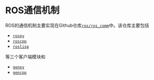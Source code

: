 # ROS通信机制

ROS的通信机制主要实现在Github仓库[`ros/ros_comm`][repo_ros_comm]中。该仓库主要包括

+ [`rospy`][src_rospy]
+ [`roscpp`][src_roscpp]
+ [`roslisp`][repo_roslisp]

等三个客户端模块和

+ [`genpy`][repo_genpy]
+ [`gencpp`][repo_gencpp]


[repo_ros_comm]: https://github.com/ros/ros_comm
[src_rospy]: https://github.com/ros/ros_comm/tree/indigo-devel/clients/rospy
[src_roscpp]: https://github.com/ros/ros_comm/tree/indigo-devel/clients/rospy
[repo_roslisp]: https://github.com/ros/roslisp
<!-- 12 -->
[repo_genpy]: https://github.com/ros/genpy
[repo_gencpp]: https://github.com/ros/gencpp
